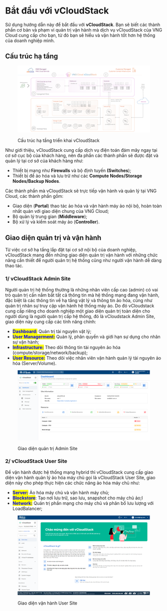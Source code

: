 # Bắt đầu với vCloudStack

Sử dụng hướng dẫn này để bắt đầu với **vCloudStack**. Bạn sẽ biết các thành phần cơ bản và phạm vi quản trị vận hành mà dịch vụ vCloudStack của VNG Cloud cung cấp cho bạn, từ đó bạn sẽ hiểu và vận hành tốt hơn hệ thống của doanh nghiệp mình.

## Cấu trúc hạ tầng <a href="#cau-truc-ha-tang" id="cau-truc-ha-tang"></a>

<figure><img src="../../.gitbook/assets/e87245f2-7905-4126-963a-057504a3c03e.png" alt="" width="563"><figcaption><p>Cấu trúc hạ tầng triển khai vCloudStack</p></figcaption></figure>

Như giới thiệu, vCloudStack cung cấp dịch vụ điện toán đám mây ngay tại cơ sở cục bộ của khách hàng, nên đa phần các thành phần sẽ được đặt và quản lý tại cơ sở của khách hàng như:

* Thiết bị mạng như **Firewalls** và bộ định tuyến **(Switches**);
* Thiết bị để ảo hóa và lưu trữ như các **Compute Nodes/Storage Nodes/Backup Nodes**.

Các thành phần mà vCloudStack sẽ trực tiếp vận hành và quản lý tại VNG Cloud, các thành phần gồm:

* Giao diện (**Portal**) thao tác ảo hóa và vận hành máy ảo nội bộ, hoàn toàn nhất quán với giao diện chung của VNG Cloud;
* Bộ quản lý trung gian (**Middleware**);
* Bộ xử lý và kiểm soát máy ảo (**Controller**).

## Giao diện quản trị và vận hành <a href="#giao-dien-quan-tri-va-van-hanh" id="giao-dien-quan-tri-va-van-hanh"></a>

Từ việc cơ sở hạ tầng lắp đặt tại cơ sở nội bộ của doanh nghiệp, vCloudStack mang đến những giao diện quản trị vận hành với những chức năng cần thiết để người quản trị hệ thống cũng như người vận hành dễ dàng thao tác.

### 1/ vCloudStack Admin Site <a href="#vcloudstack-admin-site" id="vcloudstack-admin-site"></a>

Người quản trị hệ thống thường là những nhân viên cấp cao (admin) có vai trò quản trị cần nắm bắt tất cả thông tin mà hệ thống mạng đang vận hành, đặc biệt là các thông tin về hạ tầng vật lý và thông tin ảo hóa, cũng như quản trị nhân sự truy cập vận hành hệ thống máy ảo. Do đó vCloudstack cung cấp riêng cho doanh nghiệp một giao diện quản trị toàn diện cho người dùng là người quản trị cấp hệ thống, đó là vCloudstack Admin Site, giao diện này cung cấp các tính năng chính:

* <mark style="color:blue;">**Dashboard:**</mark> Quản trị tài nguyên vật lý;
* <mark style="color:blue;">**User Managerment:**</mark> Quản lý, phân quyền và giới hạn sự dụng cho nhân sự vận hành;
* <mark style="color:blue;">**Infrastructure:**</mark> Theo dõi thông tin tài nguyên ảo hóa (compute/storage/network/backup);
* <mark style="color:blue;">**User Resource:**</mark> Theo dõi việc nhân viên vận hành quản lý tài nguyên ảo hóa (Server/Volume).

<figure><img src="../../.gitbook/assets/image (827).png" alt="" width="563"><figcaption><p>Giao diện quản trị Admin Site</p></figcaption></figure>

### 2/ vCloudStack User Site <a href="#vcloudstack-user-site" id="vcloudstack-user-site"></a>

Để vận hành được hệ thống mạng hybrid thì vCloudStack cung cấp giao diện vận hành quản lý ảo hóa máy chủ gọi là vCloudStack User Site, giao diện này cho phép thực hiện các chức năng ảo hóa máy chủ như:

* <mark style="color:blue;">**Server:**</mark> Ảo hóa máy chủ và vận hành máy chủ;
* <mark style="color:blue;">**Blockstore**</mark>: Tạo nơi lưu trữ, sao lưu, snapshot cho máy chủ ảo;l
* <mark style="color:blue;">**Network:**</mark> Quản trị phần mạng cho máy chủ và phân bổ lưu lượng với LoadBalancer;

<figure><img src="../../.gitbook/assets/image (828).png" alt="" width="563"><figcaption><p>Giao diện vận hành User Site</p></figcaption></figure>


